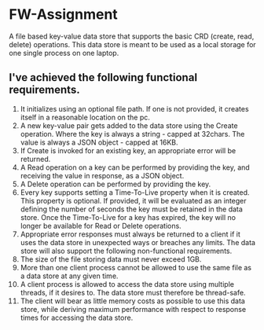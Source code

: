 # FW-Assignment
A file based key-value data store that supports the basic CRD (create, read, delete) operations. This data store  is meant to be used as a local storage for one single process on one laptop.

## I've achieved the following functional requirements.

1. It initializes using an optional file path. If one is not provided, it
creates itself in a reasonable location on the pc.
2. A new key-value pair gets added to the data store using the Create operation. Where the key
is always a string - capped at 32chars. The value is always a JSON object - capped at
16KB.
3. If Create is invoked for an existing key, an appropriate error will be returned.
4. A Read operation on a key can be performed by providing the key, and receiving the
value in response, as a JSON object.
5. A Delete operation can be performed by providing the key.
6. Every key supports setting a Time-To-Live property when it is created. This property is
optional. If provided, it will be evaluated as an integer defining the number of seconds
the key must be retained in the data store. Once the Time-To-Live for a key has expired,
the key will no longer be available for Read or Delete operations.
7. Appropriate error responses must always be returned to a client if it uses the data store in
unexpected ways or breaches
any
limits.
The data store will also support the following non-functional requirements.
1. The size of the file storing data must never exceed 1GB.
2. More than one client process cannot be allowed to use the same file as a data store at any
given time.
3. A client process is allowed to access the data store using multiple threads, if it desires to.
The data store must therefore be thread-safe.
4. The client will bear as little memory costs as possible to use this data store, while
deriving maximum performance with respect to response times for accessing the data
store.
